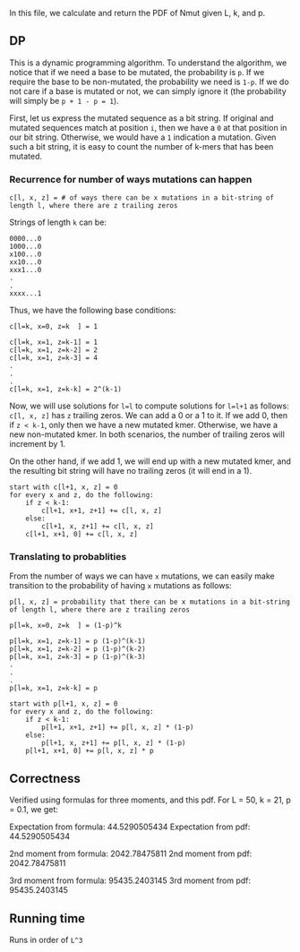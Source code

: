 In this file, we calculate and return the PDF of Nmut given L, k, and p.

## DP
This is a dynamic programming algorithm. To understand the algorithm, we notice that if we need a base to be mutated, the probability is `p`. If we require the base to be non-mutated, the probability we need is `1-p`. If we do not care if a base is mutated or not, we can simply ignore it (the probability will simply be `p + 1 - p = 1`).

First, let us express the mutated sequence as a bit string. If original and mutated sequences match at position `i`, then we have a `0` at that position in our bit string. Otherwise, we would have a `1` indication a mutation. Given such a bit string, it is easy to count the number of k-mers that has been mutated.

### Recurrence for number of ways mutations can happen

```
c[l, x, z] = # of ways there can be x mutations in a bit-string of length l, where there are z trailing zeros
```

Strings of length `k` can be:

```
0000...0
1000...0
x100...0
xx10...0
xxx1...0
.
.
xxxx...1
```

Thus, we have the following base conditions:

```
c[l=k, x=0, z=k  ] = 1

c[l=k, x=1, z=k-1] = 1
c[l=k, x=1, z=k-2] = 2
c[l=k, x=1, z=k-3] = 4
.
.
.
c[l=k, x=1, z=k-k] = 2^(k-1)
```

Now, we will use solutions for `l=l` to compute solutions for `l=l+1` as follows:
`c[l, x, z]` has `z` trailing zeros. We can add a 0 or a 1 to it.
If we add 0, then if `z < k-1`, only then we have a new mutated kmer.
Otherwise, we have a new non-mutated kmer. In both scenarios, the number of trailing zeros will increment by 1.

On the other hand, if we add 1, we will end up with a new mutated kmer, and the resulting
bit string will have no trailing zeros (it will end in a 1).

```
start with c[l+1, x, z] = 0
for every x and z, do the following:
    if z < k-1:
        c[l+1, x+1, z+1] += c[l, x, z]
    else:
        c[l+1, x, z+1] += c[l, x, z]
    c[l+1, x+1, 0] += c[l, x, z]
```

### Translating to probablities
From the number of ways we can have `x` mutations, we can easily make transition to the probability of having `x` mutations as follows:

```
p[l, x, z] = probability that there can be x mutations in a bit-string of length l, where there are z trailing zeros

p[l=k, x=0, z=k  ] = (1-p)^k

p[l=k, x=1, z=k-1] = p (1-p)^(k-1)
p[l=k, x=1, z=k-2] = p (1-p)^(k-2)
p[l=k, x=1, z=k-3] = p (1-p)^(k-3)
.
.
.
p[l=k, x=1, z=k-k] = p

start with p[l+1, x, z] = 0
for every x and z, do the following:
    if z < k-1:
        p[l+1, x+1, z+1] += p[l, x, z] * (1-p)
    else:
        p[l+1, x, z+1] += p[l, x, z] * (1-p)
    p[l+1, x+1, 0] += p[l, x, z] * p
```

## Correctness
Verified using formulas for three moments, and this pdf.
For L = 50, k = 21, p = 0.1, we get:

Expectation from formula:
44.5290505434
Expectation from pdf:
44.5290505434

2nd moment from formula:
2042.78475811
2nd moment from pdf:
2042.78475811

3rd moment from formula:
95435.2403145
3rd moment from pdf:
95435.2403145

## Running time
Runs in order of `L^3`

